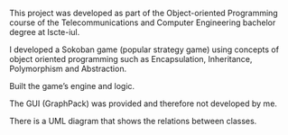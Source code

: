 This project was developed as part of the Object-oriented Programming course of the Telecommunications and Computer Engineering bachelor degree at Iscte-iul.

I developed a Sokoban game (popular strategy game) using concepts of object oriented programming such as Encapsulation, Inheritance, Polymorphism and Abstraction.

Built the game’s engine and logic.

The GUI (GraphPack) was provided and therefore not developed by me. 

There is a UML diagram that shows the relations between classes.
